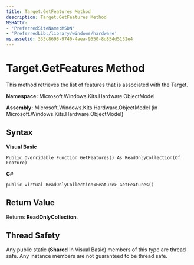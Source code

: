 ```yaml
---
title: Target.GetFeatures Method
description: Target.GetFeatures Method
MSHAttr:
- 'PreferredSiteName:MSDN'
- 'PreferredLib:/library/windows/hardware'
ms.assetid: 333c8698-9740-4aea-9550-8d854d5132e4
---
```


# Target.GetFeatures Method


This method retrieves the list of features that is associated with the Target.

**Namespace:** Microsoft.Windows.Kits.Hardware.ObjectModel

**Assembly:** Microsoft.Windows.Kits.Hardware.ObjectModel (in Microsoft.Windows.Kits.Hardware.ObjectModel)

## <span id="Syntax"></span><span id="syntax"></span><span id="SYNTAX"></span>Syntax


**Visual Basic**

`Public Overridable Function GetFeatures() As ReadOnlyCollection(Of Feature)`

**C#**

`public virtual ReadOnlyCollection<Feature> GetFeatures()`

## <span id="Return_Value"></span><span id="return_value"></span><span id="RETURN_VALUE"></span>Return Value


Returns **ReadOnlyCollection**.

## <span id="Thread_Safety"></span><span id="thread_safety"></span><span id="THREAD_SAFETY"></span>Thread Safety


Any public static (**Shared** in Visual Basic) members of this type are thread safe. Any instance members are not guaranteed to be thread safe.

 

 






